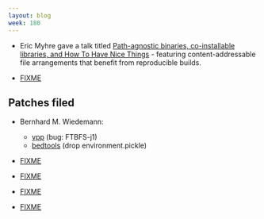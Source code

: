 ```yaml
---
layout: blog
week: 180
---
```


* Eric Myhre gave a talk titled [Path-agnostic binaries, co-installable libraries, and How To Have Nice Things](https://media.ccc.de/v/ASG2018-204-path-agnostic_binaries_co-installable_libraries_and_how_to_have_nice_things) - featuring content-addressable file arrangements that benefit from reproducible builds.

* [FIXME](https://bitbucket.org/zzzeek/changelog/pull-requests/1/please-make-the-references-reproducible/diff)


Patches filed
-------------

* Bernhard M. Wiedemann:

    * [vpp](https://bugzilla.opensuse.org/show_bug.cgi?id=1110294) (bug: FTBFS-j1)
    * [bedtools](https://build.opensuse.org/request/show/639378) (drop environment.pickle)

* [FIXME](https://www.reddit.com/r/metaresearch/)

* [FIXME](https://bitbucket.org/zzzeek/changelog/pull-requests/1/please-make-the-references-reproducible#comment-77664368)

* [FIXME](https://twitter.com/BSidesWarsaw/status/1047426094117339136/photo/1)

* [FIXME](https://lists.reproducible-builds.org/pipermail/rb-general/2018-October/001175.html)
